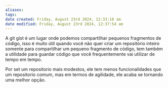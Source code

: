 ```yaml
---
aliases: 
tags: 
date created: Friday, August 23rd 2024, 12:33:18 am
date modified: Friday, August 23rd 2024, 12:37:54 am
---
```

A git gist é um lugar onde podemos compartilhar pequenos fragmentos de código, isso é muito útil quando você não quer criar um repositório inteiro somente para compartilhar um pequeno fragmento de código, tem também a utilidade para guardar código que você frequentemente vai utilizar de tempo em tempo.

Por set um repositorio mais modestos, ele tem menos funcionalidades que um repositorio comum, mas em termos de agilidade, ele acaba se tornando uma melhor opção.